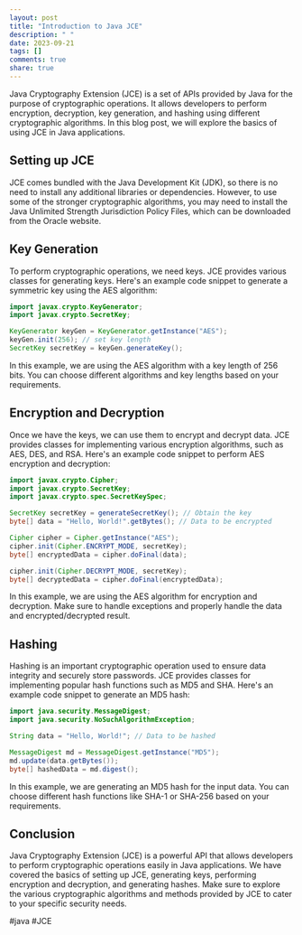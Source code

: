 ```yaml
---
layout: post
title: "Introduction to Java JCE"
description: " "
date: 2023-09-21
tags: []
comments: true
share: true
---
```


Java Cryptography Extension (JCE) is a set of APIs provided by Java for the purpose of cryptographic operations. It allows developers to perform encryption, decryption, key generation, and hashing using different cryptographic algorithms. In this blog post, we will explore the basics of using JCE in Java applications.

## Setting up JCE

JCE comes bundled with the Java Development Kit (JDK), so there is no need to install any additional libraries or dependencies. However, to use some of the stronger cryptographic algorithms, you may need to install the Java Unlimited Strength Jurisdiction Policy Files, which can be downloaded from the Oracle website.

## Key Generation

To perform cryptographic operations, we need keys. JCE provides various classes for generating keys. Here's an example code snippet to generate a symmetric key using the AES algorithm:

```java
import javax.crypto.KeyGenerator;
import javax.crypto.SecretKey;

KeyGenerator keyGen = KeyGenerator.getInstance("AES");
keyGen.init(256); // set key length
SecretKey secretKey = keyGen.generateKey();
```

In this example, we are using the AES algorithm with a key length of 256 bits. You can choose different algorithms and key lengths based on your requirements.

## Encryption and Decryption

Once we have the keys, we can use them to encrypt and decrypt data. JCE provides classes for implementing various encryption algorithms, such as AES, DES, and RSA. Here's an example code snippet to perform AES encryption and decryption:

```java
import javax.crypto.Cipher;
import javax.crypto.SecretKey;
import javax.crypto.spec.SecretKeySpec;

SecretKey secretKey = generateSecretKey(); // Obtain the key
byte[] data = "Hello, World!".getBytes(); // Data to be encrypted

Cipher cipher = Cipher.getInstance("AES");
cipher.init(Cipher.ENCRYPT_MODE, secretKey);
byte[] encryptedData = cipher.doFinal(data);

cipher.init(Cipher.DECRYPT_MODE, secretKey);
byte[] decryptedData = cipher.doFinal(encryptedData);
```

In this example, we are using the AES algorithm for encryption and decryption. Make sure to handle exceptions and properly handle the data and encrypted/decrypted result.

## Hashing

Hashing is an important cryptographic operation used to ensure data integrity and securely store passwords. JCE provides classes for implementing popular hash functions such as MD5 and SHA. Here's an example code snippet to generate an MD5 hash:

```java
import java.security.MessageDigest;
import java.security.NoSuchAlgorithmException;

String data = "Hello, World!"; // Data to be hashed

MessageDigest md = MessageDigest.getInstance("MD5");
md.update(data.getBytes());
byte[] hashedData = md.digest();
```

In this example, we are generating an MD5 hash for the input data. You can choose different hash functions like SHA-1 or SHA-256 based on your requirements.

## Conclusion

Java Cryptography Extension (JCE) is a powerful API that allows developers to perform cryptographic operations easily in Java applications. We have covered the basics of setting up JCE, generating keys, performing encryption and decryption, and generating hashes. Make sure to explore the various cryptographic algorithms and methods provided by JCE to cater to your specific security needs.

#java #JCE